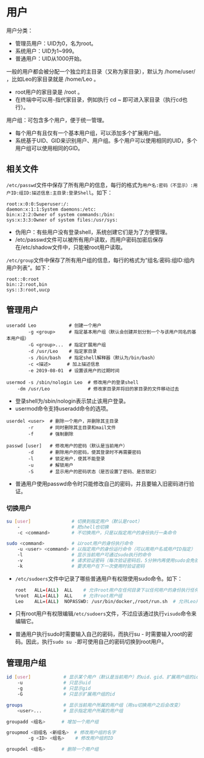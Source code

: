 # 用户

用户分类：
- 管理员用户：UID为0，名为root。
- 系统用户：UID为1~999。
- 普通用户：UID从1000开始。

一般的用户都会被分配一个独立的主目录（又称为家目录），默认为 /home/user/ ，比如Leo的家目录就是 /home/Leo 。
- root用户的家目录是 /root 。
- 在终端中可以用`~`指代家目录，例如执行 cd ~ 即可进入家目录（执行cd也行）。

用户组：可包含多个用户，便于统一管理。
- 每个用户有且仅有一个基本用户组，可以添加多个扩展用户组。
- 系统基于UID、GID来识别用户、用户组。多个用户可以使用相同的UID，多个用户组可以使用相同的GID。

## 相关文件

`/etc/passwd`文件中保存了所有用户的信息，每行的格式为`用户名:密码（不显示）:用户ID:组ID:描述信息:主目录:登录Shell`。如下：

    root:x:0:0:Superuser:/:
    daemon:x:1:1:System daemons:/etc:
    bin:x:2:2:Owner of system commands:/bin:
    sys:x:3:3:Owner of system files:/usr/sys:

- 伪用户：有些用户没有登录shell，系统创建它们是为了方便管理。
- /etc/passwd文件可以被所有用户读取，而用户密码加密后保存在/etc/shadow文件中，只能被root用户读取。

`/etc/group`文件中保存了所有用户组的信息，每行的格式为“组名:密码:组ID:组内用户列表”。如下：

    root::0:root
    bin::2:root,bin
    sys::3:root,uucp

## 管理用户

```
useradd Leo            # 创建一个用户
        -g <group>     # 指定基本用户组（默认会创建并划分到一个与该用户同名的基本用户组）
        -G <group>...  # 指定扩展用户组
        -d /usr/Leo    # 指定家目录
        -s /bin/bash   # 指定shell解释器（默认为/bin/bash）
        -c <描述>      # 加上描述信息
        -e 2019-08-01  # 设置该用户的过期时间

usermod -s /sbin/nologin Leo  # 修改用户的登录shell
    -dm /usr/Leo              # 修改家目录并将旧的家目录的文件移动过去
```

- 登录shell为/sbin/nologin表示禁止该用户登录。
- usermod命令支持useradd命令的选项。

```
userdel <user>  # 删除一个用户，并删除其主目录
        -r      # 同时删除其主目录和mail文件
        -f      # 强制删除

passwd [user]   # 修改用户的密码（默认是当前用户）
        -d      # 删除用户的密码，使其登录时不再需要密码
        -l      # 锁定用户，使其不能登录
        -u      # 解锁用户
        -S      # 显示用户的密码状态（是否设置了密码、是否锁定）
```

- 普通用户使用passwd命令时只能修改自己的密码，并且要输入旧密码进行验证。

### 切换用户

```bash
su [user]               # 切换到指定用户（默认是root）
    -                   # 把shell也切换
    -c <command>        # 不切换用户，只是以指定用户的身份执行一条命令

sudo <command>          # 以root用户的身份执行命令
    -u <user> <command> # 以指定用户的身份运行命令（可以用用户名或用户ID指定）
    -l                  # 显示当前用户可通过sudo执行的命令
    -v                  # 请求验证密码（每次验证密码后，5分钟内再使用sudo会免验证）
    -k                  # 要求用户在下一次使用时验证密码
```

- `/etc/sudoers`文件中记录了哪些普通用户有权限使用sudo命令。如下：

  ```bash
  root   ALL=(ALL)  ALL    # 允许root用户在任何目录下以任何用户的身份执行任何命令
  %root  ALL=(ALL)  ALL    # 允许root用户组
  Leo    ALL=(ALL)  NOPASSWD: /usr/bin/docker,/root/run.sh  # 允许Leo用户不需要输入密码就执行规定的命令
  ```

- 只有root用户有权限编辑`/etc/sudoers`文件，不过应该通过执行`visudo`命令来编辑它。
- 普通用户执行sudo时需要输入自己的密码，而执行su - 时需要输入root的密码。因此，执行`sudo su -`即可使用自己的密码切换到root用户。

## 管理用户组

```bash
id [user]            # 显示某个用户（默认是当前用户）的uid、gid、扩展用户组的id
    -u               # 只显示uid
    -g               # 只显示gid
    -G               # 只显示扩展用户组的id

groups               # 显示当前用户所属的用户组（用su切换用户之后会改变）
    <user>...        # 显示指定用户所属的用户组

groupadd <组名>      # 增加一个用户组

groupmod <旧组名 <新组名>  # 修改用户组的名字
        -g <ID> <组名>    # 修改用户组的ID

groupdel <组名>      # 删除一个用户组
```
